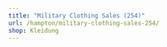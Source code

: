 ```yaml
---
title: "Military Clothing Sales (254)"
url: /hampton/military-clothing-sales-254/
shop: Kleidung
---
```

